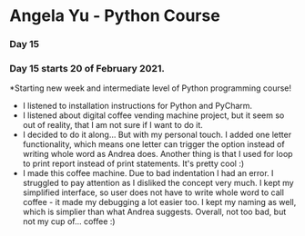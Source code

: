 # Angela Yu - Python Course
### Day 15
### Day 15 starts 20 of February 2021. 
*Starting new week and intermediate level of Python programming course!
- I listened to installation instructions for Python and PyCharm.
- I listened about digital coffee vending machine project, but it seem so out of reality, that I am not sure if I want to do it.
- I decided to do it along... But with my personal touch. I added one letter functionality, which means one letter can trigger the option instead of writing whole word as Andrea does. Another thing is that I used for loop to print report instead of print statements. It's pretty cool :)
- I made this coffee machine. Due to bad indentation I had an error. I struggled to pay attention as I disliked the concept very much. I kept my simplified interface, so user does not have to write whole word to call coffee - it made my debugging a lot easier too. I kept my naming as well, which is simplier than what Andrea suggests. Overall, not too bad, but not my cup of... coffee :)